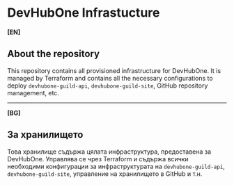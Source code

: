 # DevHubOne Infrastucture

**\[EN\]**

## About the repository

This repository contains all provisioned infrastructure for DevHubOne. It is managed
by Terraform and contains all the necessary configurations to deploy `devhubone-guild-api`,
`devhubone-guild-site`, GitHub repository management, etc.

---

**\[BG\]**

## За хранилището

Това хранилище съдържа цялата инфраструктура, предоставена за DevHubOne. Управлява
се чрез Terraform и съдържа всички необходими конфигурации за инфраструктурата
на `devhubone-guild-api`, `devhubone-guild-site`, управление на хранилището в GitHub
и т.н.
